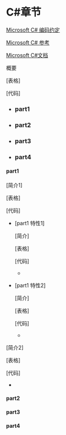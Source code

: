 # C#章节

[Microsoft C# 编码约定](https://learn.microsoft.com/zh-cn/dotnet/csharp/fundamentals/coding-style/coding-conventions)

[Microsoft C# 参考](https://learn.microsoft.com/zh-cn/previous-versions/visualstudio/visual-studio-2012/618ayhy6(v=vs.110))

[Microsoft C#文档](https://learn.microsoft.com/zh-cn/dotnet/csharp/)

概要

[表格]

[代码]



- ### part1

- ### part2

- ### part3

- ### part4

> 

#### part1

[简介1]

[表格]

[代码]

- [part1 特性1]

  [简介]

  [表格]

  [代码]

  - 

- [part1 特性2]

  [简介]

  [表格]

  [代码]

  - 

[简介2]

[表格]

[代码]

- 



#### part2

#### part3

#### part4



